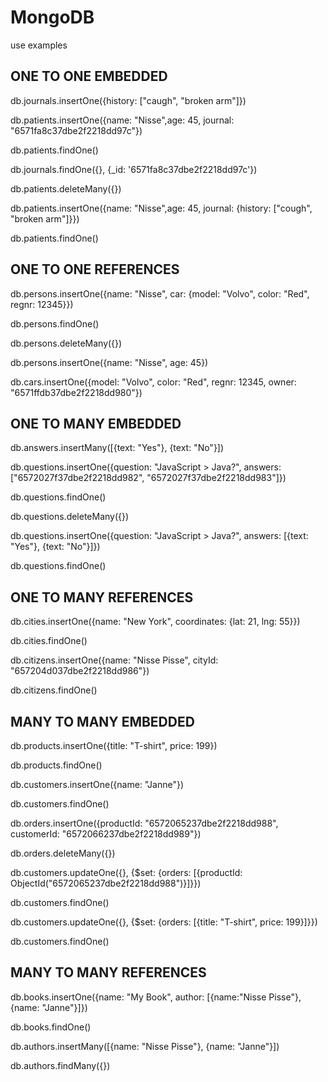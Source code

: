# MongoDB

use examples

## ONE TO ONE EMBEDDED

db.journals.insertOne({history: ["caugh", "broken arm"]})

db.patients.insertOne({name: "Nisse",age: 45, journal: "6571fa8c37dbe2f2218dd97c"})

db.patients.findOne()

db.journals.findOne({}, {\_id: '6571fa8c37dbe2f2218dd97c'})

db.patients.deleteMany({})

db.patients.insertOne({name: "Nisse",age: 45, journal: {history: ["cough", "broken arm"]}})

db.patients.findOne()

## ONE TO ONE REFERENCES

db.persons.insertOne({name: "Nisse", car: {model: "Volvo", color: "Red", regnr: 12345}})

db.persons.findOne()

db.persons.deleteMany({})

db.persons.insertOne({name: "Nisse", age: 45})

db.cars.insertOne({model: "Volvo", color: "Red", regnr: 12345, owner: "6571ffdb37dbe2f2218dd980"})

## ONE TO MANY EMBEDDED

db.answers.insertMany([{text: "Yes"}, {text: "No"}])

db.questions.insertOne({question: "JavaScript > Java?", answers: ["6572027f37dbe2f2218dd982", "6572027f37dbe2f2218dd983"]})

db.questions.findOne()

db.questions.deleteMany({})

db.questions.insertOne({question: "JavaScript > Java?", answers: [{text: "Yes"}, {text: "No"}]})

db.questions.findOne()

## ONE TO MANY REFERENCES

db.cities.insertOne({name: "New York", coordinates: {lat: 21, lng: 55}})

db.cities.findOne()

db.citizens.insertOne({name: "Nisse Pisse", cityId: "657204d037dbe2f2218dd986"})

db.citizens.findOne()

## MANY TO MANY EMBEDDED

db.products.insertOne({title: "T-shirt", price: 199})

db.products.findOne()

db.customers.insertOne({name: "Janne"})

db.customers.findOne()

db.orders.insertOne({productId: "6572065237dbe2f2218dd988", customerId: "6572066237dbe2f2218dd989"})

db.orders.deleteMany({})

db.customers.updateOne({}, {$set: {orders: [{productId: ObjectId("6572065237dbe2f2218dd988")}]}})

db.customers.findOne()

db.customers.updateOne({}, {$set: {orders: [{title: "T-shirt", price: 199}]}})

db.customers.findOne()

## MANY TO MANY REFERENCES

db.books.insertOne({name: "My Book", author: [{name:"Nisse Pisse"}, {name: "Janne"}]})

db.books.findOne()

db.authors.insertMany([{name: "Nisse Pisse"}, {name: "Janne"}])

db.authors.findMany({})
